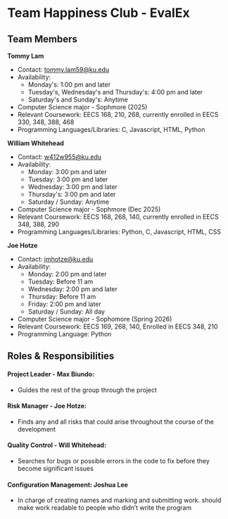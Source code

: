 # Team Happiness Club - EvalEx

## Team Members
**Tommy Lam**
- Contact: tommy.lam59@ku.edu
- Availability:
  - Monday's: 1:00 pm and later
  - Tuesday's, Wednesday's and Thursday's: 4:00 pm and later
  - Saturday's and Sunday's: Anytime
- Computer Science major - Sophmore (2025)
- Relevant Coursework: EECS 168, 210, 268, currently enrolled in EECS 330, 348, 388, 468
- Programming Languages/Libraries: C, Javascript, HTML, Python

**William Whitehead**
- Contact: w412w955@ku.edu
- Availability:
  - Monday: 3:00 pm and later
  - Tuesday: 3:00 pm and later
  - Wednesday: 3:00 pm and later
  - Thursday's: 3:00 pm and later
  - Saturday / Sunday: Anytime
- Computer Science major - Sophmore (Dec 2025)
- Relevant Coursework: EECS 168, 268, 140, currently enrolled in EECS 348, 388, 290
- Programming Languages/Libraries: Python, C, Javascript, HTML, CSS

**Joe Hotze**
- Contact: jmhotze@ku.edu
- Availability:
  - Monday: 2:00 pm and later
  - Tuesday: Before 11 am
  - Wednesday: 2:00 pm and later
  - Thursday: Before 11 am
  - Friday: 2:00 pm and later
  - Saturday / Sunday: All day
- Computer Science major - Sophomore (Spring 2026)
- Relevant Coursework: EECS 169, 268, 140, Enrolled in EECS 348, 210
- Programming Language: Python

## Roles & Responsibilities
#### Project Leader - Max Biundo:
- Guides the rest of the group through the project
#### Risk Manager - Joe Hotze:
- Finds any and all risks that could arise throughout the course of the development
#### Quality Control - Will Whitehead:
- Searches for bugs or possible errors in the code to fix before they become significant issues
#### Configuration Management: Joshua Lee
- In charge of creating names and marking and submitting work. should make work readable to people who didn’t write the program



